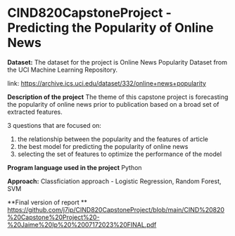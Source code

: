# CIND820CapstoneProject - Predicting the Popularity of Online News


**Dataset:**
The dataset for the project is Online News Popularity Dataset from the UCI Machine Learning Repository. 

link: https://archive.ics.uci.edu/dataset/332/online+news+popularity

**Description of the project**
The theme of this capstone project is forecasting the popularity of online news prior to publication based on a broad set of extracted features.

3 questions that are focused on:
1. the relationship between the popularity and the features of article
2. the best model for predicting the popularity of online news
3. selecting the set of features to optimize the performance of the model


**Program language used in the project**
Python

**Approach:**
Classficiation approach - Logistic Regression, Random Forest, SVM

**Final version of report **
https://github.com/j7ip/CIND820CapstoneProject/blob/main/CIND%20820%20Capstone%20Project%20-%20Jaime%20Ip%20%2007172023%20FINAL.pdf
